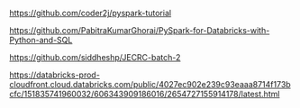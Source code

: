https://github.com/coder2j/pyspark-tutorial

https://github.com/PabitraKumarGhorai/PySpark-for-Databricks-with-Python-and-SQL

https://github.com/siddheshp/JECRC-batch-2

https://databricks-prod-cloudfront.cloud.databricks.com/public/4027ec902e239c93eaaa8714f173bcfc/151835741960032/606343909186016/2654727155914178/latest.html
